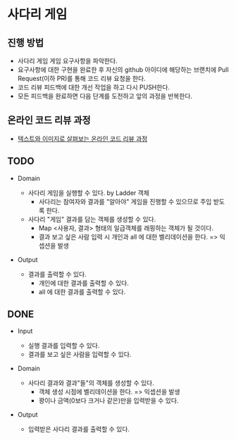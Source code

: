 # 사다리 게임
## 진행 방법
* 사다리 게임 게임 요구사항을 파악한다.
* 요구사항에 대한 구현을 완료한 후 자신의 github 아이디에 해당하는 브랜치에 Pull Request(이하 PR)를 통해 코드 리뷰 요청을 한다.
* 코드 리뷰 피드백에 대한 개선 작업을 하고 다시 PUSH한다.
* 모든 피드백을 완료하면 다음 단계를 도전하고 앞의 과정을 반복한다.

## 온라인 코드 리뷰 과정
* [텍스트와 이미지로 살펴보는 온라인 코드 리뷰 과정](https://github.com/nextstep-step/nextstep-docs/tree/master/codereview)

## TODO

* Domain
    * 사다리 게임을 실행할 수 있다. by Ladder 객체
        * 사다리는 참여자와 결과를 "알아야" 게임을 진행할 수 있으므로 주입 받도록 한다.
    * 사다리 "게임" 결과를 담는 객체를 생성할 수 있다.
        * Map <사용자, 결과> 형태의 일급객체를 래핑하는 객체가 될 것이다.
        * 결과 보고 싶은 사람 입력 시 개인과 all 에 대한 벨리데이션을 한다. => 익셉션을 발생


* Output
    * 결과를 출력할 수 있다.
        * 개인에 대한 결과를 출력할 수 있다.
        * all 에 대한 결과를 출력할 수 있다.
## DONE

* Input
    * 실행 결과를 입력할 수 있다.
    * 결과를 보고 싶은 사람을 입력할 수 있다.

* Domain
    * 사다리 결과와 결과"들"의 객체를 생성할 수 있다.
        * 객체 생성 시점에 벨리데이션을 한다. => 익셉션을 발생
        * 꽝이나 금액(0보다 크거나 같은)만을 입력받을 수 있다.
    
* Output
    * 입력받은 사다리 결과를 출력할 수 있다.